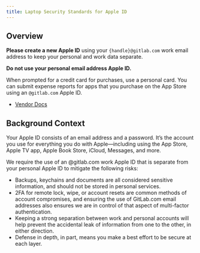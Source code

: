 ```yaml
---
title: Laptop Security Standards for Apple ID
---
```


## Overview

**Please create a new Apple ID** using your `{handle}@gitlab.com` work email address to keep your personal and work data separate.

**Do not use your personal email address Apple ID.**

When prompted for a credit card for purchases, use a personal card. You can submit expense reports for apps that you purchase on the App Store using an `@gitlab.com` Apple ID.

- [Vendor Docs](https://support.apple.com/en-us/108647)

## Background Context

Your Apple ID consists of an email address and a password. It’s the account you use for everything you do with Apple—including using the App Store, Apple TV app, Apple Book Store, iCloud, Messages, and more.

We require the use of an @gitlab.com work Apple ID that is separate from your personal Apple ID to mitigate the following risks:

- Backups, keychains and documents are all considered sensitive information, and should not be stored in personal services.
- 2FA for remote lock, wipe, or account resets are common methods of account compromises, and ensuring the use of GitLab.com email addresses also ensures we are in control of that aspect of multi-factor authentication.
- Keeping a strong separation between work and personal accounts will help prevent the accidental leak of information from one to the other, in either direction.
- Defense in depth, in part, means you make a best effort to be secure at each layer.
